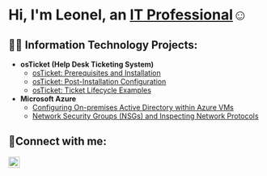 <h1>Hi, I'm Leonel, an <a href="https://linkedin.com/in/leonel-holguin-138439264/">IT Professional</a>☺</h1>

<h2>👨‍💻 Information Technology Projects:</h2>

- <b>osTicket (Help Desk Ticketing System)</b>
  - [osTicket: Prerequisites and Installation](https://github.com/LeoHolguin/osticket-prereqs)
  - [osTicket: Post-Installation Configuration](https://github.com/LeoHolguin/post-install-config)
  - [osTicket: Ticket Lifecycle Examples](https://github.com/LeoHolguin/ticket-lifecycle)
- <b>Microsoft Azure</b>
  - [Configuring On-premises Active Directory within Azure VMs](https://github.com/LeoHolguin/configure-ad)
  - [Network Security Groups (NSGs) and Inspecting Network Protocols](https://github.com/LeoHolguin/azure-network-protocols)

<h2>🤳Connect with me:</h2>

[<img align="left" alt="Josh | LinkedIn" width="22px" src="https://cdn.jsdelivr.net/npm/simple-icons@v3/icons/linkedin.svg" />][linkedin]

[linkedin]: https://linkedin.com/in/leonel-holguin-138439264/
